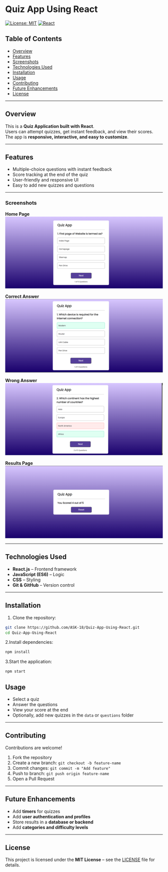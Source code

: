 # Quiz App Using React

[![License: MIT](https://img.shields.io/badge/License-MIT-yellow.svg)](LICENSE)
[![React](https://img.shields.io/badge/React-17.0.2-blue)](https://reactjs.org/)

## Table of Contents
- [Overview](#overview)
- [Features](#features)
- [Screenshots](#screenshots)
- [Technologies Used](#technologies-used)
- [Installation](#installation)
- [Usage](#usage)
- [Contributing](#contributing)
- [Future Enhancements](#future-enhancements)
- [License](#license)

---

## Overview
This is a **Quiz Application built with React**.  
Users can attempt quizzes, get instant feedback, and view their scores.  
The app is **responsive, interactive, and easy to customize**.

---

## Features
- Multiple-choice questions with instant feedback  
- Score tracking at the end of the quiz  
- User-friendly and responsive UI  
- Easy to add new quizzes and questions  

---
 

### Screenshots

**Home Page**  
![Home Page](Screenshots/Home_Page.png)  

**Correct Answer**  
![Correct Answer](Screenshots/Correct_Answer.png)  

**Wrong Answer**  
![Wrong Answer](Screenshots/Wrong_Answer.png)  

**Results Page**  
![Results](Screenshots/Results.png)  


---

## Technologies Used
- **React.js** – Frontend framework  
- **JavaScript (ES6)** – Logic  
- **CSS** – Styling  
- **Git & GitHub** – Version control  

---

## Installation
1. Clone the repository:

```bash
git clone https://github.com/ASK-18/Quiz-App-Using-React.git
cd Quiz-App-Using-React
```
2.Install dependencies:
```bash
npm install
```

3.Start the application:
```bash
npm start
```
## Usage
* Select a quiz  
* Answer the questions  
* View your score at the end  
* Optionally, add new quizzes in the `data` or `questions` folder  

---

## Contributing
Contributions are welcome!  

1. Fork the repository  
2. Create a new branch: `git checkout -b feature-name`  
3. Commit changes: `git commit -m "Add feature"`  
4. Push to branch: `git push origin feature-name`  
5. Open a Pull Request  

---

## Future Enhancements
* Add **timers** for quizzes  
* Add **user authentication and profiles**  
* Store results in a **database or backend**  
* Add **categories and difficulty levels**  

---

## License
This project is licensed under the **MIT License** – see the [LICENSE](LICENSE) file for details.
